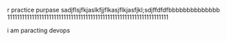 


r practice purpase
sadjflsjfkjaslkfjjflkasjflkjasfjkl;sdjffdfdfbbbbbbbbbbbbbb
111111111111111111111111111111111111111111111111111111111111111111






i am  paracting devops
